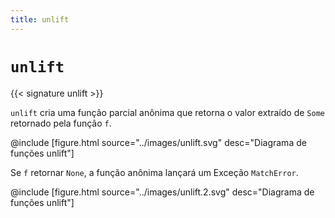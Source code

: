 ```yaml
---
title: unlift
---
```


# `unlift`

{{< signature unlift >}}

`unlift` cria uma função parcial anônima que retorna o valor extraído de
`Some` retornado pela função `f`.

@include [figure.html source="../images/unlift.svg" desc="Diagrama de funções unlift"]

Se `f` retornar `None`, a função anônima lançará um
Exceção `MatchError`.

@include [figure.html source="../images/unlift.2.svg" desc="Diagrama de funções unlift"]

